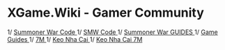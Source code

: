 # XGame.Wiki - Gamer Community

1/ <a href="https://xgame.wiki/code/"> Summoner War Code </a>
1/ <a href="https://xgame.wiki/code/"> SMW Code </a>
1/ <a href="https://xgame.wiki/guides/smw-guides/"> Summoner War GUIDES </a>
1/ <a href="https://xgame.wiki/"> Game Guides </a>
1/ <a href="https://7mvc.com/"> 7M </a>
1/ <a href="https://7mvc.com/keo-nha-cai"> Keo Nha Cai </a>
1/ <a href="https://7mvc.com/keo-nha-cai"> Keo Nha Cai 7M </a>
